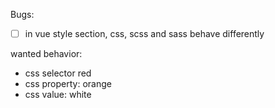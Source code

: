 Bugs:
* [ ] in vue style section, css, scss and sass behave differently

wanted behavior:
* css selector red
* css property: orange
* css value: white

